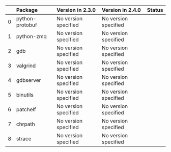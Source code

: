 <!-- markdown-link-check-disable -->

|    | Package         | Version in 2.3.0     | Version in 2.4.0     | Status   |
|---:|:----------------|:---------------------|:---------------------|:---------|
|  0 | python-protobuf | No version specified | No version specified |          |
|  1 | python-zmq      | No version specified | No version specified |          |
|  2 | gdb             | No version specified | No version specified |          |
|  3 | valgrind        | No version specified | No version specified |          |
|  4 | gdbserver       | No version specified | No version specified |          |
|  5 | binutils        | No version specified | No version specified |          |
|  6 | patchelf        | No version specified | No version specified |          |
|  7 | chrpath         | No version specified | No version specified |          |
|  8 | strace          | No version specified | No version specified |          |